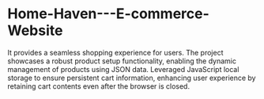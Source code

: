 # Home-Haven---E-commerce-Website
It provides a seamless shopping experience for users. The project showcases a robust product setup functionality, enabling the dynamic management of products using JSON data. Leveraged JavaScript local storage to ensure persistent cart information, enhancing user experience by retaining cart contents even after the browser is closed.
